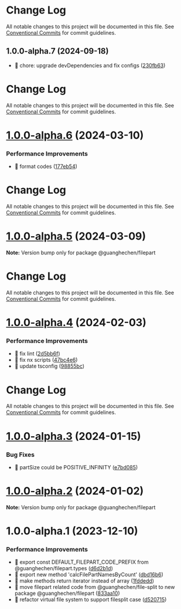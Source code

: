 # Change Log

All notable changes to this project will be documented in this file. See
[Conventional Commits](https://conventionalcommits.org) for commit guidelines.

## 1.0.0-alpha.7 (2024-09-18)

- :wrench: chore: upgrade devDependencies and fix configs
  ([230fb63](https://github.com/guanghechen/sora/commit/230fb63))

# Change Log

All notable changes to this project will be documented in this file. See
[Conventional Commits](https://conventionalcommits.org) for commit guidelines.

# [1.0.0-alpha.6](https://github.com/guanghechen/sora/compare/@guanghechen/filepart@1.0.0-alpha.5...@guanghechen/filepart@1.0.0-alpha.6) (2024-03-10)

### Performance Improvements

- :art: format codes
  ([177eb54](https://github.com/guanghechen/sora/commit/177eb5407fe9209269541a327d42084901a63090))

# Change Log

All notable changes to this project will be documented in this file. See
[Conventional Commits](https://conventionalcommits.org) for commit guidelines.

# [1.0.0-alpha.5](https://github.com/guanghechen/sora/compare/@guanghechen/filepart@1.0.0-alpha.4...@guanghechen/filepart@1.0.0-alpha.5) (2024-03-09)

**Note:** Version bump only for package @guanghechen/filepart

# Change Log

All notable changes to this project will be documented in this file. See
[Conventional Commits](https://conventionalcommits.org) for commit guidelines.

# [1.0.0-alpha.4](https://github.com/guanghechen/sora/compare/@guanghechen/filepart@1.0.0-alpha.3...@guanghechen/filepart@1.0.0-alpha.4) (2024-02-03)

### Performance Improvements

- 💄 fix lint
  ([2d5bb6f](https://github.com/guanghechen/sora/commit/2d5bb6f03d0312a42c1117d95181df8b69de827a))
- 🔧 fix nx scripts
  ([47bc4e6](https://github.com/guanghechen/sora/commit/47bc4e66df825cb37127219bccf60dc81d6a9b48))
- 🔧 update tsconfig
  ([98855bc](https://github.com/guanghechen/sora/commit/98855bcc245d98c61217c5bafc6a1b2506b7824d))

# Change Log

All notable changes to this project will be documented in this file. See
[Conventional Commits](https://conventionalcommits.org) for commit guidelines.

# [1.0.0-alpha.3](https://github.com/guanghechen/sora/compare/@guanghechen/filepart@1.0.0-alpha.2...@guanghechen/filepart@1.0.0-alpha.3) (2024-01-15)

### Bug Fixes

- 🐛 partSize could be POSITIVE_INFINITY
  ([e7bd085](https://github.com/guanghechen/sora/commit/e7bd085968177e312a4c4c12739096626f5e8832))

# [1.0.0-alpha.2](https://github.com/guanghechen/sora/compare/@guanghechen/filepart@1.0.0-alpha.1...@guanghechen/filepart@1.0.0-alpha.2) (2024-01-02)

**Note:** Version bump only for package @guanghechen/filepart

# 1.0.0-alpha.1 (2023-12-10)

### Performance Improvements

- 🎨 export const DEFAULT_FILEPART_CODE_PREFIX from @guanghechen/filepart.types
  ([d6d2b1d](https://github.com/guanghechen/sora/commit/d6d2b1d960a9a02b3315c4cbd32cdc1fa53cccc3))
- 🎨 export new method 'calcFilePartNamesByCount'
  ([dbd16b6](https://github.com/guanghechen/sora/commit/dbd16b65610088e38ac84e39d66196e67b33446f))
- 🎨 make methods return iterator instead of array
  ([1fddedd](https://github.com/guanghechen/sora/commit/1fddedd8a8de6b21c0431bdacf2a7d8a17bd2c86))
- 🎨 move filepart related code from @guanghechen/file-split to new package @guanghechen/filepart
  ([833aa10](https://github.com/guanghechen/sora/commit/833aa10f4eee38b09a375b221a0a763f96d8fd4c))
- 🎨 refactor virtual file system to support filesplit case
  ([d520715](https://github.com/guanghechen/sora/commit/d520715e1195169914e9a4563fc8c2b1cd035b27))
